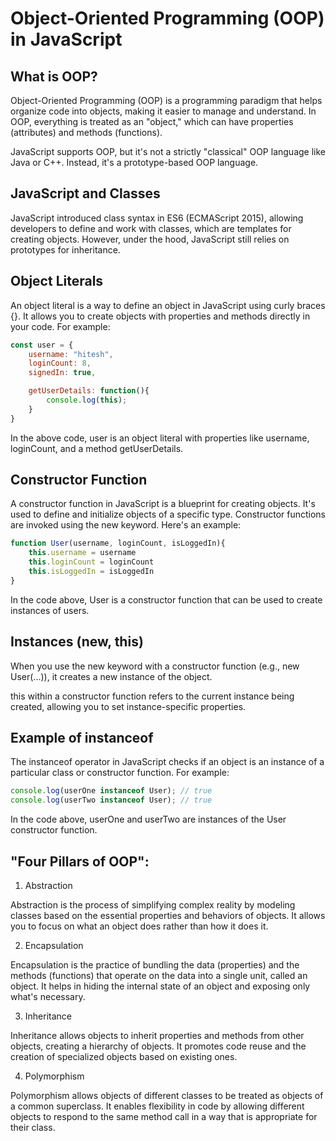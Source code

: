 # Object-Oriented Programming (OOP) in JavaScript

## What is OOP?

Object-Oriented Programming (OOP) is a programming paradigm that helps organize code into objects, making it easier to manage and understand. In OOP, everything is treated as an "object," which can have properties (attributes) and methods (functions). 

JavaScript supports OOP, but it's not a strictly "classical" OOP language like Java or C++. Instead, it's a prototype-based OOP language.

## JavaScript and Classes

JavaScript introduced class syntax in ES6 (ECMAScript 2015), allowing developers to define and work with classes, which are templates for creating objects. However, under the hood, JavaScript still relies on prototypes for inheritance.

## Object Literals

An object literal is a way to define an object in JavaScript using curly braces {}. It allows you to create objects with properties and methods directly in your code. For example:

```javascript
const user = {
    username: "hitesh",
    loginCount: 8,
    signedIn: true,

    getUserDetails: function(){
        console.log(this);
    }
}
```
In the above code, user is an object literal with properties like username, loginCount, and a method getUserDetails.


## Constructor Function
A constructor function in JavaScript is a blueprint for creating objects. It's used to define and initialize objects of a specific type. Constructor functions are invoked using the new keyword. Here's an example:

```javascript
function User(username, loginCount, isLoggedIn){
    this.username = username
    this.loginCount = loginCount
    this.isLoggedIn = isLoggedIn
}
```
In the code above, User is a constructor function that can be used to create instances of users.

## Instances (new, this)

When you use the new keyword with a constructor function (e.g., new User(...)), it creates a new instance of the object.

this within a constructor function refers to the current instance being created, allowing you to set instance-specific properties.

## Example of instanceof

The instanceof operator in JavaScript checks if an object is an instance of a particular class or constructor function. For example:

```javascript
console.log(userOne instanceof User); // true
console.log(userTwo instanceof User); // true
```
In the code above, userOne and userTwo are instances of the User constructor function.

## "Four Pillars of OOP":

1. Abstraction

Abstraction is the process of simplifying complex reality by modeling classes based on the essential properties and behaviors of objects. It allows you to focus on what an object does rather than how it does it.

2. Encapsulation

Encapsulation is the practice of bundling the data (properties) and the methods (functions) that operate on the data into a single unit, called an object. It helps in hiding the internal state of an object and exposing only what's necessary.

3. Inheritance

Inheritance allows objects to inherit properties and methods from other objects, creating a hierarchy of objects. It promotes code reuse and the creation of specialized objects based on existing ones.

4. Polymorphism

Polymorphism allows objects of different classes to be treated as objects of a common superclass. It enables flexibility in code by allowing different objects to respond to the same method call in a way that is appropriate for their class.
